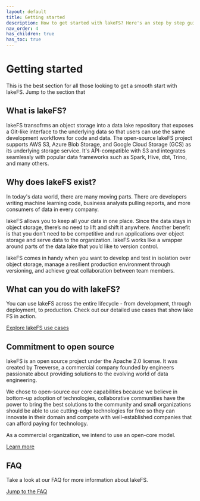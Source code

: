 ```yaml
---
layout: default
title: Getting started
description: How to get started with lakeFS? Here's an step by step guide
nav_order: 4
has_children: true
has_toc: true
---
```


# Getting started

This is the best section for all those looking to get a smooth start with lakeFS. Jump to the section that

## What is lakeFS?

lakeFS transofrms an object storage into a data lake repository that exposes a Git-like interface to the underlying data so that users can use the same development 
workflows for code and data. The open-source lakeFS project supports AWS S3, Azure Blob Storage, and Google Cloud Storage (GCS) 
as its underlying storage service. It's API-compatible with S3 and integrates seamlessly with popular data frameworks 
such as Spark, Hive, dbt, Trino, and many others.

## Why does lakeFS exist?

In today's data world, there are many moving parts. There are developers writing machine learning code, business analysts pulling reports, 
and more consumers of data in every company. 

lakeFS allows you to keep all your data in one place. Since the data stays in object storage, there’s no need to lift and shift it anywhere. 
Another benefit is that you don’t need to be competitive and run applications over object storage and serve data to the organization. 
lakeFS works like a wrapper around parts of the data lake that you’d like to version control. 

lakeFS comes in handy when you want to develop and test in isolation over object storage, manage a resilient production environment through versioning, 
and achieve great collaboration between team members.

## What can you do with lakeFS?

You can use lakeFS across the entire lifecycle - from development, through deployment, to production. Check out our detailed use cases that show lake FS in action.

[Explore lakeFS use cases](https://docs.lakefs.io/usecases/) 

## Commitment to open source

lakeFS is an open source project under the Apache 2.0 license. It was created by Treeverse, a commercial company founded by engineers passionate 
about providing solutions to the evolving world of data engineering. 

We chose to open-source our core capabilities because we believe in bottom-up adoption of technologies, 
collaborative communities have the power to bring the best solutions to the community and small organizations 
should be able to use cutting-edge technologies for free so they can innovate in their domain and 
compete with well-established companies that can afford paying for technology. 

As a commercial organization, we intend to use an open-core model.

[Learn more](https://docs.lakefs.io/commitment.html)

## FAQ

Take a look at our FAQ for more information about lakeFS.

[Jump to the FAQ](https://docs.lakefs.io/faq.html)

